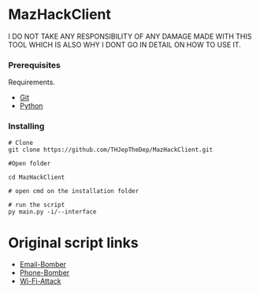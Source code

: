 # MazHackClient

I DO NOT TAKE ANY RESPONSIBILITY OF ANY DAMAGE MADE WITH THIS TOOL
WHICH IS ALSO WHY I DONT GO IN DETAIL ON HOW TO USE IT.

### Prerequisites

Requirements.
- [Git](https://git-scm.com/downloads)
- [Python](https://www.python.org/downloads/)

### Installing

```console
# Clone 
git clone https://github.com/THJepTheDep/MazHackClient.git

#Open folder

cd MazHackClient

# open cmd on the installation folder

# run the script
py main.py -i/--interface
```

# Original script links

- [Email-Bomber](https://github.com/mohinparamasivam/Email-Bomber/blob/master/emailbomber3.py)
- [Phone-Bomber](https://github.com/bhattsameer/Bombers/blob/master/SMS_bomber_version2.py)
- [Wi-Fi-Attack](https://github.com/drygdryg/OneShot/blob/master/oneshot.py)
